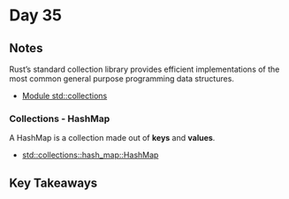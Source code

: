 # Day 35

## Notes

Rust’s standard collection library provides efficient implementations of the most common general purpose programming data structures.

- [Module std::collections](https://doc.rust-lang.org/beta/std/collections/)

### Collections - HashMap

A HashMap is a collection made out of **keys** and **values**. 

- [std::collections::hash_map::HashMap](https://doc.rust-lang.org/beta/std/collections/hash_map/struct.HashMap.html)

## Key Takeaways
